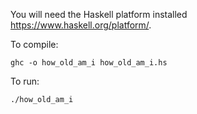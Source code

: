 You will need the Haskell platform installed <https://www.haskell.org/platform/>.

To compile:
```
ghc -o how_old_am_i how_old_am_i.hs
```

To run:
```
./how_old_am_i
```
